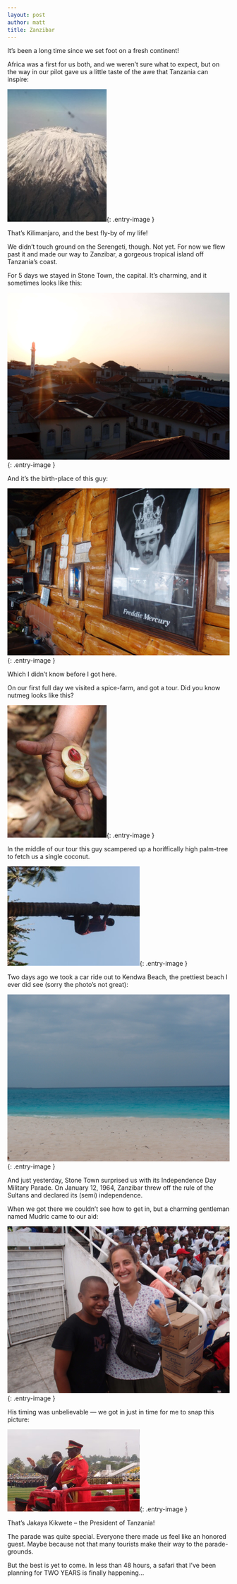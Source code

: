 ```yaml
---
layout: post
author: matt
title: Zanzibar
---
```


It’s been a long time since we set foot on a fresh continent!

Africa was a first for us both, and we weren’t sure what to expect, but on the way in our pilot gave us a little taste of the awe that Tanzania can inspire:

![kilimanjaro](/assets/images/travel-pics/Zanzibar/Zanzibar-pic1.jpg){: .entry-image }

That’s Kilimanjaro, and the best fly-by of my life!

We didn’t touch ground on the Serengeti, though. Not yet. For now we flew past it and made our way to Zanzibar, a gorgeous tropical island off Tanzania’s coast.

For 5 days we stayed in Stone Town, the capital. It’s charming, and it sometimes looks like this:

![stone-town](/assets/images/travel-pics/Zanzibar/Zanzibar-pic2.jpg){: .entry-image }

And it’s the birth-place of this guy:

![freddy](/assets/images/travel-pics/Zanzibar/Zanzibar-pic3.jpg){: .entry-image }

Which I didn’t know before I got here.

On our first full day we visited a spice-farm, and got a tour. Did you know nutmeg looks like this?

![nutmeg](/assets/images/travel-pics/Zanzibar/Zanzibar-pic4.jpg){: .entry-image }

In the middle of our tour this guy scampered up a horiffically high palm-tree to fetch us a single coconut.

![coconut](/assets/images/travel-pics/Zanzibar/Zanzibar-pic5.jpg){: .entry-image }

Two days ago we took a car ride out to Kendwa Beach,  the prettiest beach I ever did see (sorry the photo’s not great):

![kendwa](/assets/images/travel-pics/Zanzibar/Zanzibar-pic6.jpg){: .entry-image }

And just yesterday, Stone Town surprised us with its Independence Day Military Parade. On January 12, 1964, Zanzibar threw off the rule of the Sultans and declared its (semi) independence.

When we got there we couldn’t see how to get in, but a charming gentleman named Mudric came to our aid:

![mudric](/assets/images/travel-pics/Zanzibar/Zanzibar-pic7.jpg){: .entry-image }

His timing was unbelievable — we got in just in time for me to snap this picture:

![kikwete](/assets/images/travel-pics/Zanzibar/Zanzibar-pic8.jpg){: .entry-image }

That’s Jakaya Kikwete – the President of Tanzania!

The parade was quite special. Everyone there made us feel like an honored guest. Maybe because not that many tourists make their way to the parade-grounds.

But the best is yet to come. In less than 48 hours, a safari that I’ve been planning for TWO YEARS is finally happening…


